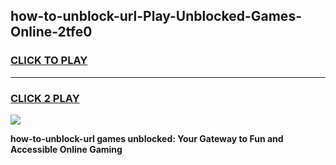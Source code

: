 
## how-to-unblock-url-Play-Unblocked-Games-Online-2tfe0
<h3>
<a href="https://premium76.site?title=how-to-unblock-url&ref=25A">CLICK TO PLAY</a></h3>
<hr>

<h3>
<a href="https://premium76.site?title=how-to-unblock-url&ref=25A">CLICK 2 PLAY</a>
  
</h3>

<a href="https://premium76.site?title=how-to-unblock-url&ref=25A"><img src="https://clearcache.store/games.png"></a>


**how-to-unblock-url games unblocked: Your Gateway to Fun and Accessible Online Gaming**
